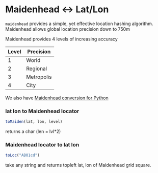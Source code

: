# Maidenhead &lt;-&gt; Lat/Lon

`maidenhead` provides a simple, yet effective location hashing
algorithm. Maidenhead allows global location precision down to 750m

Maidenhead provides 4 levels of increasing accuracy

  Level |  Precision
--------|------------
  1     |  World
  2     |  Regional
  3     |  Metropolis
  4     |  City

We also have [Maidenhead conversion for Python](https://github.com/scivision/maidenhead)


### lat lon to Maidenhead locator
```julia
toMaiden(lat, lon, level) 
```
returns a char (len = lvl*2)

### Maidenhead locator to lat lon
```julia
toLoc("AB01cd") 
```
take any string and returns topleft lat, lon of Maidenhead grid square.

